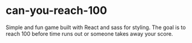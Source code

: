 # can-you-reach-100

Simple and fun game built with React and sass for styling. The goal is to reach 100 before time runs out or someone takes away your score. 
